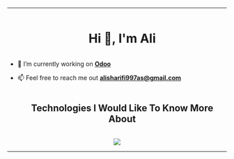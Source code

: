 ----------------------------------------------------------------------

<!--h1 without bottom border-->
<div id="user-content-toc">
  <ul align="center">
    <summary><h1 style="display: inline-block">Hi 👋, I'm Ali</h1></summary>
  </ul>
</div>


<!-- snake -->
<!--
<div align="center">
  <img src="https://github.com/ali997-code/ali997-code/blob/output/github-contribution-grid-snake.svg"
    alt="snake" /></a>
</div>
-->

<!--Intro start-->
- 🔭 I’m currently working on **[Odoo](https://www.odoo.com/)**

- 📫 Feel free to reach me out **alisharifi997as@gmail.com**
<!--Intro end-->


<!--h1 without bottom border-->
<div id="user-content-toc">
  <ul align="center">
    <summary><h2 style="display: inline-block">Technologies I Would Like To Know More About</h2></summary>
  </ul>
</div>

<!--tech stack icons-->
<p align="center">
  <a href="https://skillicons.dev">
    <img src="https://skillicons.dev/icons?i=c,bsd,django,docker,flask,git,linux,md,neovim,postgres,mongodb,py,redis,rust&perline=7" />
  </a>
</p>


----------------------------------------------------------------------
